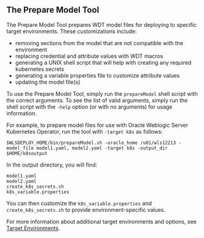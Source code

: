## The Prepare Model Tool

The Prepare Model Tool prepares WDT model files for deploying to specific target environments. These customizations include:
- removing sections from the model that are not compatible with the environment
- replacing credential and attribute values with WDT macros
- generating a UNIX shell script that will help with creating any required kubernetes secrets
- generating a variable properties file to customize attribute values
- updating the model file(s)
     
To use the Prepare Model Tool, simply run the `prepareModel` shell script with the correct arguments.  To see the list of valid arguments, simply run the shell script with the `-help` option (or with no arguments) for usage information.

For example, to prepare model files for use with Oracle Weblogic Server Kubernetes Operator, run the tool with `-target k8s` as follows:
```
$WLSDEPLOY_HOME/bin/prepareModel.sh -oracle_home /u01/wls12213 -model_file model1.yaml, model2.yaml -target k8s -output_dir $HOME/k8soutput
```

In the output directory, you will find:
```
model1.yaml
model2.yaml
create_k8s_secrets.sh
k8s_variable.properties
```

You can then customize the `k8s_variable.properties` and `create_k8s_secrets.sh` to provide environment-specific values.

For more information about additional target environments and options, see [Target Environments](config/target_env.md).

